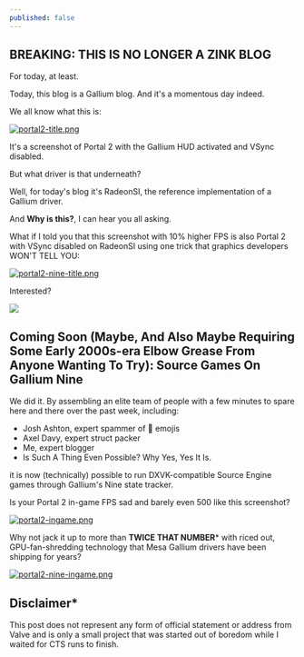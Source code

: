 ```yaml
---
published: false
---
```

## BREAKING: THIS IS NO LONGER A ZINK BLOG

For today, at least.

Today, this blog is a Gallium blog. And it's a momentous day indeed.

We all know what this is:

[![portal2-title.png]({{site.url}}/assets/portal2-title.png)]({{site.url}}/assets/portal2-title.png)

It's a screenshot of Portal 2 with the Gallium HUD activated and VSync disabled.

But what driver is that underneath?

Well, for today's blog it's RadeonSI, the reference implementation of a Gallium driver.

And **Why is this?**, I can hear you all asking.

What if I told you that this screenshot with 10% higher FPS is also Portal 2 with VSync disabled on RadeonSI using one trick that graphics developers WON'T TELL YOU:

[![portal2-nine-title.png]({{site.url}}/assets/portal2-nine-title.png)]({{site.url}}/assets/portal2-nine-title.png)

Interested?

![](https://media.giphy.com/media/CaiVJuZGvR8HK/giphy.gif)

## Coming Soon (Maybe, And Also Maybe Requiring Some Early 2000s-era Elbow Grease From Anyone Wanting To Try): Source Games On Gallium Nine

We did it. By assembling an elite team of people with a few minutes to spare here and there over the past week, including:
* Josh Ashton, expert spammer of 🐸 emojis
* Axel Davy, expert struct packer
* Me, expert blogger
* Is Such A Thing Even Possible? Why Yes, Yes It Is.

it is now (technically) possible to run DXVK-compatible Source Engine games through Gallium's Nine state tracker.

Is your Portal 2 in-game FPS sad and barely even 500 like this screenshot?

[![portal2-ingame.png]({{site.url}}/assets/portal2-ingame.png)]({{site.url}}/assets/portal2-ingame.png)

Why not jack it up to more than **TWICE THAT NUMBER**\* with riced out, GPU-fan-shredding technology that Mesa Gallium drivers have been shipping for years?

[![portal2-nine-ingame.png]({{site.url}}/assets/portal2-nine-ingame.png)]({{site.url}}/assets/portal2-nine-ingame.png)

## Disclaimer*
This post does not represent any form of official statement or address from Valve and is only a small project that was started out of boredom while I waited for CTS runs to finish.
